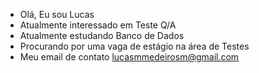 - Olá, Eu sou Lucas
- Atualmente interessado em Teste Q/A
- Atualmente estudando Banco de Dados
- Procurando por uma vaga de estágio na área de Testes
- Meu email de contato lucasmmedeirosm@gmail.com

<!---
Qluks/Qluks is a ✨ special ✨ repository because its `README.md` (this file) appears on your GitHub profile.
You can click the Preview link to take a look at your changes.
--->

